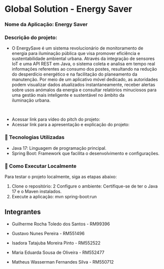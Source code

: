 # Global Solution - Energy Saver

### Nome da Aplicação: Energy Saver

### Descrição do projeto: <br>

- O EnergySave é um sistema revolucionário de monitoramento de energia para iluminação pública que visa promover eficiência e sustentabilidade ambiental urbana. Através da integração de sensores IoT e uma API REST em Java, o sistema coleta e analisa em tempo real informações referentes ao consumo dos postes, resultando na redução do desperdício energético e na facilitação do planeamento da manutenção. Por meio de um aplicativo móvel dedicado, as autoridades podem visualizar dados atualizados instantaneamente, receber alertas sobre usos anómalos da energia e consultar relatórios minuciosos para uma gestão mais inteligente e sustentável no âmbito da iluminação urbana.
<br>

- Acessar link para vídeo do pitch do projeto: 
- Acessar link para a apresentação e explicação do projeto: 

### 🚀 Tecnologias Utilizadas
- Java 17: Linguagem de programação principal.
- Spring Boot: Framework que facilita o desenvolvimento e configurações.

### 📌 Como Executar Localmente
Para testar o projeto localmente, siga as etapas abaixo:

1. Clone o repositório: 
2 Configure o ambiente: Certifique-se de ter o Java 17 e o Maven instalados.
3. Execute a aplicação: mvn spring-boot:run

 
## Integrantes
- Guilherme Rocha Toledo dos Santos - RM99396
  <br>
  
- Gustavo Nunes Pereira - RM551496
  <br>
  
- Isadora Tatajuba Moreira Pinto - RM552522
  <br>
   
- Maria Eduarda Sousa de Oliveira - RM552477
  <br>
  
- Matheus Wasserman Fernandes Silva - RM550712
  <br>
